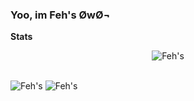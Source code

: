 ### Yoo, im Feh's ØwØ¬

**Stats**
<br>
<p align="center" style="position: relative;">
   <img src="https://github-readme-stats.vercel.app/api?username=Ahosall&show_icons=true&theme=onedark" alt="Feh's" />
</p>
<br>

<div>
  <img src="https://github-readme-stats.vercel.app/api/top-langs/?username=Ahosall&theme=onedark" alt="Feh's" />
  <img src="https://github-readme-stats.vercel.app/api/wakatime?username=Ahosall&theme=onedark" alt="Feh's" />
</div>
